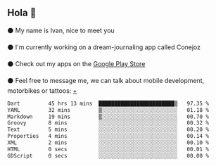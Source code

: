 ## Hola 🌇

⚫ My name is Ivan, nice to meet you

⚫ I'm currently working on a dream-journaling app called Conejoz

⚫ Check out my apps on the [Google Play Store](https://play.google.com/store/apps/dev?id=8134108822411179352)

⚫ Feel free to message me, we can talk about mobile development, motorbikes or tattoos: [+](https://discord.com/invite/M4wTh36A3N)

<!--START_SECTION:waka-->

```txt
Dart         45 hrs 13 mins  ████████████████████████▒   97.35 %
YAML         32 mins         ▒░░░░░░░░░░░░░░░░░░░░░░░░   01.18 %
Markdown     19 mins         ▒░░░░░░░░░░░░░░░░░░░░░░░░   00.70 %
Groovy       8 mins          ░░░░░░░░░░░░░░░░░░░░░░░░░   00.32 %
Text         5 mins          ░░░░░░░░░░░░░░░░░░░░░░░░░   00.20 %
Properties   4 mins          ░░░░░░░░░░░░░░░░░░░░░░░░░   00.14 %
XML          2 mins          ░░░░░░░░░░░░░░░░░░░░░░░░░   00.10 %
HTML         0 secs          ░░░░░░░░░░░░░░░░░░░░░░░░░   00.01 %
GDScript     0 secs          ░░░░░░░░░░░░░░░░░░░░░░░░░   00.00 %
```

<!--END_SECTION:waka-->
